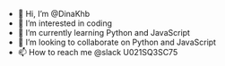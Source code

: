 - 👋 Hi, I’m @DinaKhb
- 👀 I’m interested in coding
- 🌱 I’m currently learning Python and JavaScript
- 💞️ I’m looking to collaborate on Python and JavaScript
- 📫 How to reach me @slack U021SQ3SC75

<!---
DinaKhb/DinaKhb is a ✨ special ✨ repository because its `README.md` (this file) appears on your GitHub profile.
You can click the Preview link to take a look at your changes.
--->
